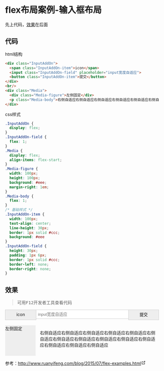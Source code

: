 # flex布局案例-输入框布局

先上代码，[效果](#效果)在后面

## 代码

html结构
```html
<div class="InputAddOn">
  <span class="InputAddOn-item">icon</span>
  <input class="InputAddOn-field" placeholder="input宽度自适应">
  <button class="InputAddOn-item">提交</button>
</div>
<br/>
<div class="Media">
  <div class="Media-figure">左侧固定</div>
  <p class="Media-body">右侧自适应右侧自适应右侧自适应右侧自适应右侧自适应右侧自适应右侧自适应右侧自适应右侧自适应右侧自适应右侧自适应右侧自适应右侧自适应右侧自适应</p>
</div>
```
css样式
```css
.InputAddOn {
  display: flex;
}
.InputAddOn-field {
  flex: 1;
}
.Media {
  display: flex;
  align-items: flex-start;
}
.Media-figure {
  width: 100px;
  height: 100px;
  background: #eee;
  margin-right: 1em;
}
.Media-body {
  flex: 1;
}
/* 基础样式 */
.InputAddOn-item {
  width: 100px;
  text-align: center;
  line-height: 30px;
  border: 1px solid #ccc;
  background: #eee
}
.InputAddOn-field {
  height: 30px;
  padding: 1px 6px;
  border: 1px solid #ccc;
  border-left: none;
  border-right: none;
}
```
## 效果
> 可用<kbd>F12</kbd>开发者工具查看代码

<div class="InputAddOn">
  <span class="InputAddOn-item">icon</span>
  <input class="InputAddOn-field" placeholder="input宽度自适应">
  <button class="InputAddOn-item">提交</button>
</div>
<br/>
<div class="Media">
  <div class="Media-figure">左侧固定</div>
  <p class="Media-body">右侧自适应右侧自适应右侧自适应右侧自适应右侧自适应右侧自适应右侧自适应右侧自适应右侧自适应右侧自适应右侧自适应右侧自适应右侧自适应右侧自适应</p>
</div>

<style>
.InputAddOn {
  display: flex;
}
.InputAddOn-field {
  flex: 1;
}
.Media {
  display: flex;
  align-items: flex-start;
}
.Media-figure {
  width: 100px;
  height: 100px;
  background: #eee;
  margin-right: 1em;
}
.Media-body {
  flex: 1;
}
/* 基础样式 */
input:-webkit-autofill,
select:-webkit-autofill {
  -webkit-box-shadow: 0 0 0px 1000px white inset !important;
}
input {
  outline-color: invert;
  outline-style: none;
  outline-width: 0px;
  text-shadow: none;
  -webkit-appearance: none;
  -webkit-user-select: text;
  outline-color: transparent;
  box-shadow: none;
}
.InputAddOn-item {
  width: 100px;
  text-align: center;
  line-height: 30px;
  border: 1px solid #ccc;
  background: #eee
}
.InputAddOn-field {
  height: 30px;
  padding: 1px 6px;
  border: 1px solid #ccc;
  border-left: none;
  border-right: none;
}
</style>

<p>参考：<a href="http://www.ruanyifeng.com/blog/2015/07/flex-examples.html" target="_blank" rel="noopener noreferrer">http://www.ruanyifeng.com/blog/2015/07/flex-examples.html<svg xmlns="http://www.w3.org/2000/svg" aria-hidden="true" x="0px" y="0px" viewBox="0 0 100 100" width="15" height="15" class="icon outbound"><path fill="currentColor" d="M18.8,85.1h56l0,0c2.2,0,4-1.8,4-4v-32h-8v28h-48v-48h28v-8h-32l0,0c-2.2,0-4,1.8-4,4v56C14.8,83.3,16.6,85.1,18.8,85.1z"></path> <polygon fill="currentColor" points="45.7,48.7 51.3,54.3 77.2,28.5 77.2,37.2 85.2,37.2 85.2,14.9 62.8,14.9 62.8,22.9 71.5,22.9"></polygon></svg></a></p>

